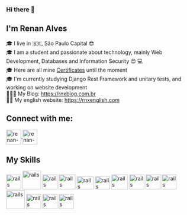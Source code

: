 ### Hi there 👋

 ## I'm Renan Alves
🎓 
I live in :brazil:, São Paulo Capital 😎 </br>
🎓 I am a student and passionate about technology, mainly Web Development, Databases and Information Security 😍 :computer: </br>
🎓 
Here are all mine <a href="https://github.com/iRnx/Certificados">Certificates</a> until the moment </br> 
🎓 
I'm currently studying Django Rest Framework and unitary tests, and working on website development </br>
🧑🏽‍💻
My Blog: https://rnxblog.com.br </br>
👨‍🏫
My english website: https://rnxenglish.com

## Connect with me:
<a href="https://www.linkedin.com/in/renan-alves-190469264/" target="_blank">
<img align="center" alt="renan-linkedin" height"30" width="40" src="https://cdn.jsdelivr.net/gh/devicons/devicon/icons/linkedin/linkedin-plain.svg" style="max-width:100%;">
</a>
<a href="https://www.instagram.com/renan_guustavo/" target="_blank">
<img align="center" alt="renan-instagram" height"30" width="40" src="https://cdn.jsdelivr.net/npm/simple-icons@3.0.1/icons/instagram.svg" style"max-width:100%;">
</a>

## My Skills
<img src="https://cdn.jsdelivr.net/gh/devicons/devicon/icons/python/python-original.svg" alt="rails" width="40" height="40" style="max-width:100%;"></img>
<img src="https://cdn.icon-icons.com/icons2/2415/PNG/512/django_original_logo_icon_146559.png" alt="rails" width="50" height="50" style="max-width:100%;"></img>
<img src="https://cdn.jsdelivr.net/gh/devicons/devicon/icons/html5/html5-original-wordmark.svg" alt="rails" width="40" height="40" style="max-width:100%;"></img>
<img src="https://cdn.jsdelivr.net/gh/devicons/devicon/icons/css3/css3-original-wordmark.svg" alt="rails" width="45" height="40" style="max-width:100%;"></img>
<img src="https://cdn.jsdelivr.net/gh/devicons/devicon/icons/bootstrap/bootstrap-original-wordmark.svg" alt="rails" width="45" height="35" style="max-width:100%;"></img>
<img src="https://cdn.jsdelivr.net/gh/devicons/devicon/icons/javascript/javascript-original.svg" alt="rails" width="40" height="35" style="max-width:100%;"></img>
<img src="https://cdn.jsdelivr.net/gh/devicons/devicon/icons/mysql/mysql-original-wordmark.svg" alt="rails" width="45" height="40" style="max-width:100%;"></img>
<img src="https://cdn.jsdelivr.net/gh/devicons/devicon/icons/postgresql/postgresql-original-wordmark.svg" alt="rails" width="40" height="40" style="max-width:100%;"></img>
<img src="https://cdn.jsdelivr.net/gh/devicons/devicon/icons/linux/linux-original.svg" alt="rails" width="40" height="40" style="max-width:100%;"/>
<img src="https://cdn.jsdelivr.net/gh/devicons/devicon/icons/docker/docker-plain-wordmark.svg" alt="rails" width="40" height="40" style="max-width:100%;"/>
<img src="https://cdn.jsdelivr.net/gh/devicons/devicon/icons/amazonwebservices/amazonwebservices-original-wordmark.svg" alt="rails" width="50" height="50" style="max-width:100%;"/>
<img src="https://cdn.jsdelivr.net/gh/devicons/devicon/icons/ubuntu/ubuntu-plain-wordmark.svg" alt="rails" width="40" height="40" style="max-width:100%;"/>
<img src="https://cdn.jsdelivr.net/gh/devicons/devicon/icons/git/git-original.svg" alt="rails" width="40" height="40" style="max-width:100%;"></img>
<img src="https://cdn.icon-icons.com/icons2/1463/PNG/512/github-black_100141.png" alt="rails" width="40" height="40" style="max-width:100%;"></img>


